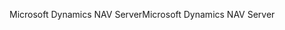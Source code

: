<span data-ttu-id="e973f-101">Microsoft Dynamics NAV Server</span><span class="sxs-lookup"><span data-stu-id="e973f-101">Microsoft Dynamics NAV Server</span></span>